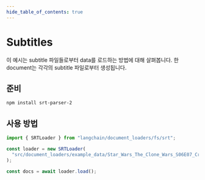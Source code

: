 ```yaml
---
hide_table_of_contents: true
---
```


# Subtitles

이 예시는 subtitle 파일들로부터 data를 로드하는 방법에 대해 살펴봅니다. 한 document는 각각의 subtitle 파일로부터 생성됩니다.

## 준비

```bash npm2yarn
npm install srt-parser-2
```

## 사용 방법

```typescript
import { SRTLoader } from "langchain/document_loaders/fs/srt";

const loader = new SRTLoader(
  "src/document_loaders/example_data/Star_Wars_The_Clone_Wars_S06E07_Crisis_at_the_Heart.srt"
);

const docs = await loader.load();
```
